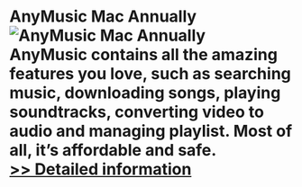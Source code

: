 # AnyMusic Mac Annually<br />![AnyMusic Mac Annually](https://mycommerce.akamaized.net/api/pimages/P300782309/BIG/300782309.PNG)<br />AnyMusic contains all the amazing features you love, such as searching music, downloading songs, playing soundtracks, converting video to audio and managing playlist. Most of all, it’s affordable and safe.<br />[>> Detailed information](https://secure.shareit.com/shareit/product.html?productid=300782309&affiliateid=200057808)